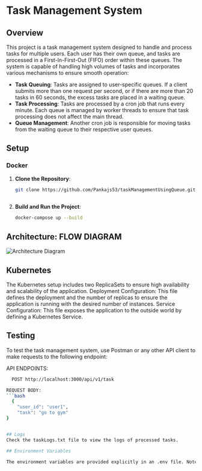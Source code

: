 # Task Management System

## Overview

This project is a task management system designed to handle and process tasks for multiple users. Each user has their own queue, and tasks are processed in a First-In-First-Out (FIFO) order within these queues. The system is capable of handling high volumes of tasks and incorporates various mechanisms to ensure smooth operation:

- **Task Queuing**: Tasks are assigned to user-specific queues. If a client submits more than one request per second, or if there are more than 20 tasks in 60 seconds, the excess tasks are placed in a waiting queue.
- **Task Processing**: Tasks are processed by a cron job that runs every minute. Each queue is managed by worker threads to ensure that task processing does not affect the main thread.
- **Queue Management**: Another cron job is responsible for moving tasks from the waiting queue to their respective user queues.

## Setup

### Docker

1. **Clone the Repository**:
   ```bash
   git clone https://github.com/Pankajs53/taskManagementUsingQueue.git
 

2. **Build and Run the Project**:
   ```bash
   docker-compose up --build


## Architecture: FLOW DIAGRAM
![Architecture Diagram](https://github.com/Pankajs53/taskManagementUsingQueue/blob/main/architecture.png)

   

## Kubernetes
The Kubernetes setup includes two ReplicaSets to ensure high availability and scalability of the application.
Deployment Configuration: This file defines the deployment and the number of replicas to ensure the application is running with the desired number of instances.
Service Configuration: This file exposes the application to the outside world by defining a Kubernetes Service.

## Testing

To test the task management system, use Postman or any other API client to make requests to the following endpoint:

  API ENDPOINTS:
```bash
  POST http://localhost:3000/api/v1/task

REQUEST BODY:
```bash
  {
    "user_id": "user1",
    "task": "go to gym"
}  


## Logs
Check the taskLogs.txt file to view the logs of processed tasks.

## Environment Variables

The environment variables are provided explicitly in an .env file. Note that this file does not contain sensitive data.


